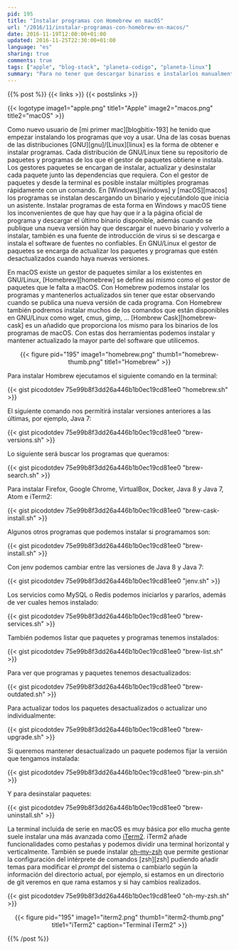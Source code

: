 ```yaml
---
pid: 195
title: "Instalar programas con Homebrew en macOS"
url: "/2016/11/instalar-programas-con-homebrew-en-macos/"
date: 2016-11-19T12:00:00+01:00
updated: 2016-11-25T22:30:00+01:00
language: "es"
sharing: true
comments: true
tags: ["apple", "blog-stack", "planeta-codigo", "planeta-linux"]
summary: "Para no tener que descargar binarios e instalarlos manualmente y estar pendiente de nuevas versiones que se publiquen en un futuro en macOS está Homebrew. Homebrew es un gestor de paquetes similar a los existentes en las distribuciones GNU/Linux con el que podremos buscar software, instalar, actualizar, ver que hemos instalado, cuales están desactualizados, iniciar y parar servicios y desinstalar los paquetes o programas. Esta es una guía básica sobre como instalar software en macOS con Homebrew y como instalar iTerm2 que es una mejor terminal que la propia del sistema con iterm."
---
```


{{% post %}}
{{< links >}}
{{< postslinks >}}

{{< logotype image1="apple.png" title1="Apple" image2="macos.png" title2="macOS" >}}

Como nuevo usuario de [mi primer mac][blogbitix-193] he tenido que empezar instalando los programas que voy a usar. Una de las cosas buenas de las distribuciones [GNU][gnu]/[Linux][linux] es la forma de obtener e instalar programas. Cada distribución de GNU/Linux tiene su repositorio de paquetes y programas de los que el gestor de paquetes obtiene e instala. Los gestores paquetes se encargan de instalar, actualizar y desinstalar cada paquete junto las dependencias que requiera. Con el gestor de paquetes y desde la terminal es posible instalar múltiples programas rápidamente con un comando. En [Windows][windows] y [macOS][macos] los programas se instalan descargando un binario y ejecutándolo que inicia un asistente. Instalar programas de esta forma en Windows y macOS tiene los inconvenientes de que hay que hay que ir a la página oficial de programa y descargar el último binario disponible, además cuando se publique una nueva versión hay que descargar el nuevo binario y volverlo a instalar, también es una fuente de introducción de virus si se descarga e instala el software de fuentes no confiables. En GNU/Linux el gestor de paquetes se encarga de actualizar los paquetes y programas que estén desactualizados cuando haya nuevas versiones.

En macOS existe un gestor de paquetes similar a los existentes en GNU/Linux, [Homebrew][homebrew] se define así mismo como el gestor de paquetes que le falta a macOS. Con Homebrew podemos instalar los programas y mantenerlos actualizados sin tener que estar observando cuando se publica una nueva versión de cada programa. Con Homebrew también podremos instalar muchos de los comandos que están disponibles en GNU/Linux como wget, cmus, gimp, ... [Hombrew Cask][homebrew-cask] es un añadido que proporciona los mismo para los binarios de los programas de macOS. Con estas dos herramientas podemos instalar y mantener actualizado la mayor parte del software que utilicemos.

<div class="media" style="text-align: center;">
    {{< figure pid="195"
        image1="homebrew.png" thumb1="homebrew-thumb.png" title1="Homebrew" >}}
</div>

Para instalar Hombrew ejecutamos el siguiente comando en la terminal:

{{< gist picodotdev 75e99b8f3dd26a446b1b0ec19cd81ee0 "homebrew.sh" >}}

El siguiente comando nos permitirá instalar versiones anteriores a las últimas, por ejemplo, Java 7:

{{< gist picodotdev 75e99b8f3dd26a446b1b0ec19cd81ee0 "brew-versions.sh" >}}

Lo siguiente será buscar los programas que queramos:

{{< gist picodotdev 75e99b8f3dd26a446b1b0ec19cd81ee0 "brew-search.sh" >}}

Para instalar Firefox, Google Chrome, VirtualBox, Docker, Java 8 y Java 7, Atom e iTerm2:

{{< gist picodotdev 75e99b8f3dd26a446b1b0ec19cd81ee0 "brew-cask-install.sh" >}}

Algunos otros programas que podemos instalar si programamos son:

{{< gist picodotdev 75e99b8f3dd26a446b1b0ec19cd81ee0 "brew-install.sh" >}}

Con jenv podemos cambiar entre las versiones de Java 8 y Java 7:

{{< gist picodotdev 75e99b8f3dd26a446b1b0ec19cd81ee0 "jenv.sh" >}}

Los servicios como MySQL o Redis podemos iniciarlos y pararlos, además de ver cuales hemos instalado:

{{< gist picodotdev 75e99b8f3dd26a446b1b0ec19cd81ee0 "brew-services.sh" >}}

También podemos listar que paquetes y programas tenemos instalados:

{{< gist picodotdev 75e99b8f3dd26a446b1b0ec19cd81ee0 "brew-list.sh" >}}

Para ver que programas y paquetes tenemos desactualizados:

{{< gist picodotdev 75e99b8f3dd26a446b1b0ec19cd81ee0 "brew-outdated.sh" >}}

Para actualizar todos los paquetes desactualizados o actualizar uno individualmente:

{{< gist picodotdev 75e99b8f3dd26a446b1b0ec19cd81ee0 "brew-upgrade.sh" >}}

Si queremos mantener desactualizado un paquete podemos fijar la versión que tengamos instalada:

{{< gist picodotdev 75e99b8f3dd26a446b1b0ec19cd81ee0 "brew-pin.sh" >}}

Y para desinstalar paquetes:

{{< gist picodotdev 75e99b8f3dd26a446b1b0ec19cd81ee0 "brew-uninstall.sh" >}}

La terminal incluida de serie en macOS es muy básica por ello mucha gente suele instalar una más avanzada como [iTerm2](http://iterm2.com/). iTerm2 añade funcionalidades como pestañas y podemos dividir una terminal horizontal y verticalmente. También se puede instalar [oh-my-zsh](http://ohmyz.sh/) que permite gestionar la configuración del intérprete de comandos [zsh][zsh] pudiendo añadir temas para modificar el _prompt_ del sistema o cambiarlo según la información del directorio actual, por ejemplo, si estamos en un directorio de git veremos en que rama estamos y si hay cambios realizados.

{{< gist picodotdev 75e99b8f3dd26a446b1b0ec19cd81ee0 "oh-my-zsh.sh" >}}

<div class="media" style="text-align: center;">
    {{< figure pid="195"
        image1="iterm2.png" thumb1="iterm2-thumb.png" title1="iTerm2"
        caption="Terminal iTerm2" >}}
</div>

{{% /post %}}
